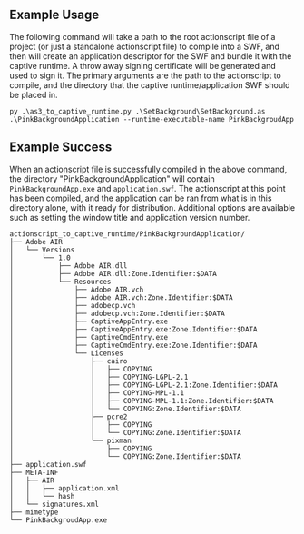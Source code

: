 
## Example Usage

The following command will take a path to the root actionscript file of a project (or just a standalone actionscript file) to compile into a SWF, and then will create an application descriptor for the SWF and bundle it with the captive runtime. A throw away signing certificate will be generated and used to sign it. The primary arguments are the path to the actionscript to compile, and the directory that the captive runtime/application SWF should be placed in. 

```commandline
py .\as3_to_captive_runtime.py .\SetBackground\SetBackground.as .\PinkBackgroundApplication --runtime-executable-name PinkBackgroudApp
```
## Example Success

When an actionscript file is successfully compiled in the above command, the directory "PinkBackgroundApplication" will contain ``PinkBackgroundApp.exe`` and ``application.swf``. The actionscript at this point has been compiled, and the application can be ran from what is in this directory alone, with it ready for distribution. Additional options are available such as setting the window title and application version number.
```
actionscript_to_captive_runtime/PinkBackgroundApplication/
├── Adobe AIR
│   └── Versions
│       └── 1.0
│           ├── Adobe AIR.dll
│           ├── Adobe AIR.dll:Zone.Identifier:$DATA
│           └── Resources
│               ├── Adobe AIR.vch
│               ├── Adobe AIR.vch:Zone.Identifier:$DATA
│               ├── adobecp.vch
│               ├── adobecp.vch:Zone.Identifier:$DATA
│               ├── CaptiveAppEntry.exe
│               ├── CaptiveAppEntry.exe:Zone.Identifier:$DATA
│               ├── CaptiveCmdEntry.exe
│               ├── CaptiveCmdEntry.exe:Zone.Identifier:$DATA
│               └── Licenses
│                   ├── cairo
│                   │   ├── COPYING
│                   │   ├── COPYING-LGPL-2.1
│                   │   ├── COPYING-LGPL-2.1:Zone.Identifier:$DATA
│                   │   ├── COPYING-MPL-1.1
│                   │   ├── COPYING-MPL-1.1:Zone.Identifier:$DATA
│                   │   └── COPYING:Zone.Identifier:$DATA
│                   ├── pcre2
│                   │   ├── COPYING
│                   │   └── COPYING:Zone.Identifier:$DATA
│                   └── pixman
│                       ├── COPYING
│                       └── COPYING:Zone.Identifier:$DATA
├── application.swf
├── META-INF
│   ├── AIR
│   │   ├── application.xml
│   │   └── hash
│   └── signatures.xml
├── mimetype
└── PinkBackgroudApp.exe

```